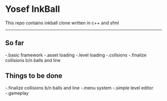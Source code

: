 
 # Yosef InkBall
This repo contains inkball clone written in c++ and sfml


---
## So far
-.basic framework
-.asset loading
-.level loading 
-.collsions 
-.finalize collisions b/n balls and line

## Things to be done
-.finalize collisions b/n balls and line
-.menu system
-.simple level editor
-.gameplay
  
